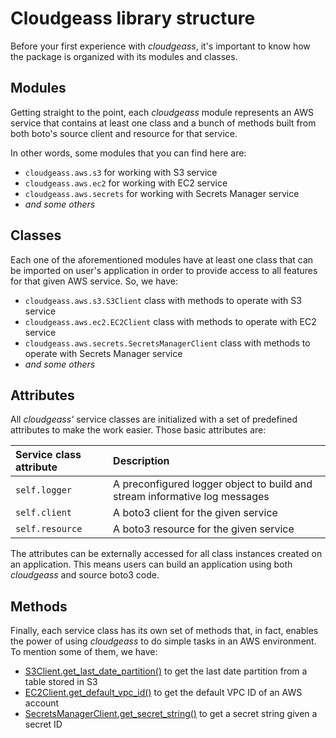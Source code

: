 # Cloudgeass library structure

Before your first experience with *cloudgeass*, it's important to know how the package is organized with its modules and classes.


## Modules

Getting straight to the point, each *cloudgeass* module represents an AWS service that contains at least one class and a bunch of methods built from both boto's source client and resource for that service.

In other words, some modules that you can find here are:

- `cloudgeass.aws.s3` for working with S3 service
- `cloudgeass.aws.ec2` for working with EC2 service
- `cloudgeass.aws.secrets` for working with Secrets Manager service
- *and some others*

## Classes

Each one of the aforementioned modules have at least one class that can be imported on user's application in order to provide access to all features for that given AWS service. So, we have:

- `cloudgeass.aws.s3.S3Client` class with methods to operate with S3 service
- `cloudgeass.aws.ec2.EC2Client` class with methods to operate with EC2 service
- `cloudgeass.aws.secrets.SecretsManagerClient` class with methods to operate with Secrets Manager service
- *and some others*

## Attributes

All *cloudgeass'* service classes are initialized with a set of predefined attributes to make the work easier. Those basic attributes are:

| **Service class attribute** | **Description** |
| :-- | :-- |
| `self.logger` | A preconfigured logger object to build and stream informative log messages |
| `self.client` | A boto3 client for the given service |
| `self.resource` | A boto3 resource for the given service |

The attributes can be externally accessed for all class instances created on an application. This means users can build an application using both *cloudgeass* and source boto3 code.

## Methods

Finally, each service class has its own set of methods that, in fact, enables the power of using *cloudgeass* to do simple tasks in an AWS environment. To mention some of them, we have:

- [S3Client.get_last_date_partition()](./mkdocstrings/s3.md/#cloudgeass.aws.s3.S3Client.get_last_date_partition) to get the last date partition from a table stored in S3
- [EC2Client.get_default_vpc_id()](./mkdocstrings/ec2.md/#cloudgeass.aws.ec2.EC2Client.get_default_vpc_id) to get the default VPC ID of an AWS account
- [SecretsManagerClient.get_secret_string()](./mkdocstrings/secrets.md/#cloudgeass.aws.secrets.SecretsManagerClient.get_secret_string) to get a secret string given a secret ID